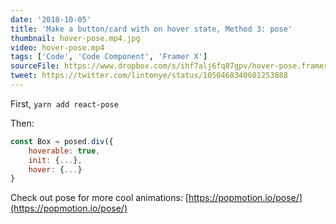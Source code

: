 ```yaml
---
date: '2018-10-05'
title: 'Make a button/card with on hover state, Method 3: pose'
thumbnail: hover-pose.mp4.jpg
video: hover-pose.mp4
tags: ['Code', 'Code Component', 'Framer X']
sourceFile: https://www.dropbox.com/s/ihf7alj6fq87gpv/hover-pose.framerx?dl=0
tweet: https://twitter.com/lintonye/status/1050468340601253888
---
```


First, `yarn add react-pose`

Then:

```jsx
const Box = posed.div({
    hoverable: true,
    init: {...},
    hover: {...}
}
```

Check out pose for more cool animations: [https://popmotion.io/pose/](https://popmotion.io/pose/)
